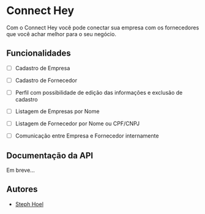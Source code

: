 # Connect Hey

Com o Connect Hey você pode conectar sua empresa com os fornecedores que você achar melhor para o seu negócio.


## Funcionalidades

- [ ] Cadastro de Empresa
- [ ] Cadastro de Fornecedor
- [ ] Perfil com possibilidade de edição das informações e exclusão de cadastro
- [ ] Listagem de Empresas por Nome
- [ ] Listagem de Fornecedor por Nome ou CPF/CNPJ
- [ ] Comunicação entre Empresa e Fornecedor internamente


<!--
1. Requisitos 
a. CRUD de todas as entidades (Front-end e Back-end) 
(b). Uma empresa pode ter mais de um fornecedor 
(c). Um fornecedor pode trabalhar para mais de uma empresa 
(d). O CNPJ e CPF deve ser um valor único 
e. Caso o fornecedor seja pessoa física, também é necessário cadastrar o RG e a data de nascimento 
f. Caso a empresa seja do Paraná, não permitir cadastrar um fornecedor pessoa física menor de idade 
g. A listagem de fornecedores deverá conter filtros por Nome e CPF/CNPJ 
h. Validar CEP na API http://cep.la/api, a validação também deve ser feita no Front-end 
i. Pode adicionar novas colunas, classes, heranças, entidades de relacionamentos e demais recursos que julgar necessário

-->


## Documentação da API

Em breve...

<!--
#### Retorna todos os itens

```http
  GET /api/items
```

| Parâmetro   | Tipo       | Descrição                           |
| :---------- | :--------- | :---------------------------------- |
| `api_key` | `string` | **Obrigatório**. A chave da sua API |

#### Retorna um item

```http
  GET /api/items/${id}
```

| Parâmetro   | Tipo       | Descrição                                   |
| :---------- | :--------- | :------------------------------------------ |
| `id`      | `string` | **Obrigatório**. O ID do item que você quer |

#### add(num1, num2)

Recebe dois números e retorna a sua soma.
-->

## Autores

- [Steph Hoel](https://www.github.com/StephHoel)

